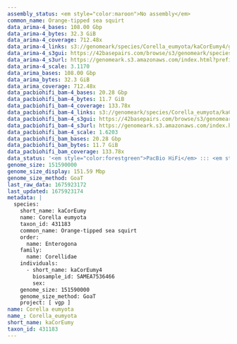 ```yaml
---
assembly_status: <em style="color:maroon">No assembly</em>
common_name: Orange-tipped sea squirt
data_arima-4_bases: 108.00 Gbp
data_arima-4_bytes: 32.3 GiB
data_arima-4_coverage: 712.48x
data_arima-4_links: s3://genomeark/species/Corella_eumyota/kaCorEumy4/genomic_data/arima/<br>
data_arima-4_s3gui: https://42basepairs.com/browse/s3/genomeark/species/Corella_eumyota/kaCorEumy4/genomic_data/arima/
data_arima-4_s3url: https://genomeark.s3.amazonaws.com/index.html?prefix=species/Corella_eumyota/kaCorEumy4/genomic_data/arima/
data_arima-4_scale: 3.1170
data_arima_bases: 108.00 Gbp
data_arima_bytes: 32.3 GiB
data_arima_coverage: 712.48x
data_pacbiohifi_bam-4_bases: 20.28 Gbp
data_pacbiohifi_bam-4_bytes: 11.7 GiB
data_pacbiohifi_bam-4_coverage: 133.78x
data_pacbiohifi_bam-4_links: s3://genomeark/species/Corella_eumyota/kaCorEumy4/genomic_data/pacbio_hifi/<br>
data_pacbiohifi_bam-4_s3gui: https://42basepairs.com/browse/s3/genomeark/species/Corella_eumyota/kaCorEumy4/genomic_data/pacbio_hifi/
data_pacbiohifi_bam-4_s3url: https://genomeark.s3.amazonaws.com/index.html?prefix=species/Corella_eumyota/kaCorEumy4/genomic_data/pacbio_hifi/
data_pacbiohifi_bam-4_scale: 1.6203
data_pacbiohifi_bam_bases: 20.28 Gbp
data_pacbiohifi_bam_bytes: 11.7 GiB
data_pacbiohifi_bam_coverage: 133.78x
data_status: '<em style="color:forestgreen">PacBio HiFi</em> ::: <em style="color:forestgreen">Arima</em>'
genome_size: 151590000
genome_size_display: 151.59 Mbp
genome_size_method: GoaT
last_raw_data: 1675923172
last_updated: 1675923174
metadata: |
  species:
    short_name: kaCorEumy
    name: Corella eumyota
    taxon_id: 431183
    common_name: Orange-tipped sea squirt
    order:
      name: Enterogona
    family:
      name: Corellidae
    individuals:
      - short_name: kaCorEumy4
        biosample_id: SAMEA7536466
        sex:
    genome_size: 151590000
    genome_size_method: GoaT
    project: [ vgp ]
name: Corella eumyota
name_: Corella_eumyota
short_name: kaCorEumy
taxon_id: 431183
---
```

